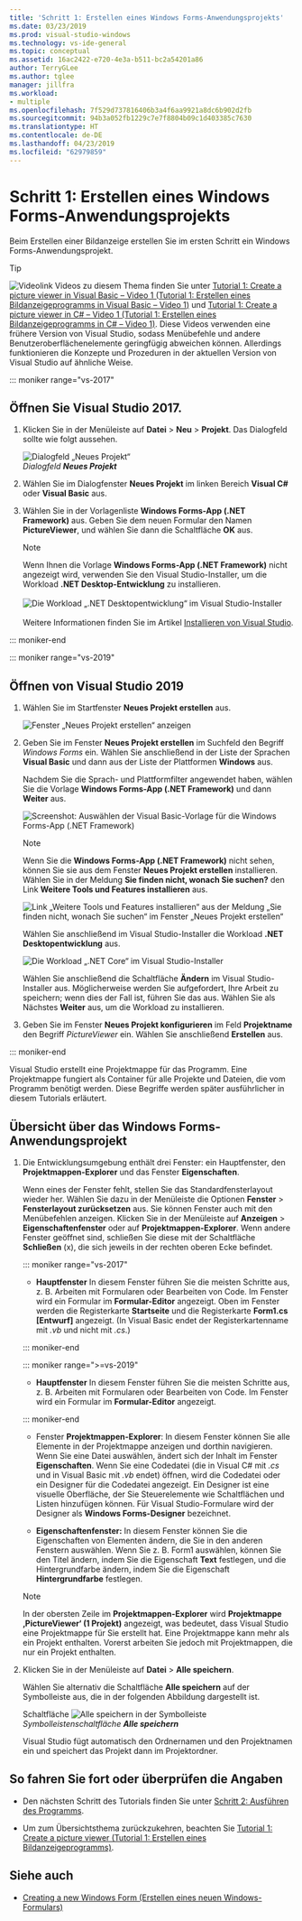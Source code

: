 ```yaml
---
title: 'Schritt 1: Erstellen eines Windows Forms-Anwendungsprojekts'
ms.date: 03/23/2019
ms.prod: visual-studio-windows
ms.technology: vs-ide-general
ms.topic: conceptual
ms.assetid: 16ac2422-e720-4e3a-b511-bc2a54201a86
author: TerryGLee
ms.author: tglee
manager: jillfra
ms.workload:
- multiple
ms.openlocfilehash: 7f529d737816406b3a4f6aa9921a8dc6b902d2fb
ms.sourcegitcommit: 94b3a052fb1229c7e7f8804b09c1d403385c7630
ms.translationtype: HT
ms.contentlocale: de-DE
ms.lasthandoff: 04/23/2019
ms.locfileid: "62979859"
---
```

# <a name="step-1-create-a-windows-forms-application-project"></a>Schritt 1: Erstellen eines Windows Forms-Anwendungsprojekts

Beim Erstellen einer Bildanzeige erstellen Sie im ersten Schritt ein Windows Forms-Anwendungsprojekt.

 > [!TIP]
 > ![Videolink](../data-tools/media/playvideo.gif) Videos zu diesem Thema finden Sie unter [Tutorial 1: Create a picture viewer in Visual Basic – Video 1 (Tutorial 1: Erstellen eines Bildanzeigeprogramms in Visual Basic – Video 1)](http://go.microsoft.com/fwlink/?LinkId=205209) und [Tutorial 1: Create a picture viewer in C# – Video 1 (Tutorial 1: Erstellen eines Bildanzeigeprogramms in C# – Video 1)](http://go.microsoft.com/fwlink/?LinkId=205199). Diese Videos verwenden eine frühere Version von Visual Studio, sodass Menübefehle und andere Benutzeroberflächenelemente geringfügig abweichen können. Allerdings funktionieren die Konzepte und Prozeduren in der aktuellen Version von Visual Studio auf ähnliche Weise.

::: moniker range="vs-2017"

## <a name="open-visual-studio-2017"></a>Öffnen Sie Visual Studio 2017.

1. Klicken Sie in der Menüleiste auf **Datei** > **Neu** > **Projekt**. Das Dialogfeld sollte wie folgt aussehen.

     ![Dialogfeld „Neues Projekt“](../ide/media/newprojectdialogcallouts.png)<br/>
*Dialogfeld **Neues Projekt***

2. Wählen Sie im Dialogfenster **Neues Projekt** im linken Bereich **Visual C#** oder **Visual Basic** aus.

3. Wählen Sie in der Vorlagenliste **Windows Forms-App (.NET Framework)** aus. Geben Sie dem neuen Formular den Namen **PictureViewer**, und wählen Sie dann die Schaltfläche **OK** aus.

    >[!NOTE]
    >Wenn Ihnen die Vorlage **Windows Forms-App (.NET Framework)** nicht angezeigt wird, verwenden Sie den Visual Studio-Installer, um die Workload **.NET Desktop-Entwicklung** zu installieren.<br/><br/>![Die Workload „.NET Desktopentwicklung“ im Visual Studio-Installer](../ide/media/dot-net-desktop-dev-workload.png)<br/><br/> Weitere Informationen finden Sie im Artikel [Installieren von Visual Studio](../install/install-visual-studio.md).

::: moniker-end

::: moniker range="vs-2019"

## <a name="open-visual-studio-2019"></a>Öffnen von Visual Studio 2019

1. Wählen Sie im Startfenster **Neues Projekt erstellen** aus.

   ![Fenster „Neues Projekt erstellen“ anzeigen](../get-started/media/vs-2019/create-new-project-dark-theme.png)

1. Geben Sie im Fenster **Neues Projekt erstellen** im Suchfeld den Begriff *Windows Forms* ein. Wählen Sie anschließend in der Liste der Sprachen **Visual Basic** und dann aus der Liste der Plattformen **Windows** aus. 

   Nachdem Sie die Sprach- und Plattformfilter angewendet haben, wählen Sie die Vorlage **Windows Forms-App (.NET Framework)** und dann **Weiter** aus.

   ![Screenshot: Auswählen der Visual Basic-Vorlage für die Windows Forms-App (.NET Framework)](../get-started/visual-basic/media/vs-2019/vb-create-new-project-search-winforms-filtered.png)

   > [!NOTE]
   > Wenn Sie die **Windows Forms-App (.NET Framework)** nicht sehen, können Sie sie aus dem Fenster **Neues Projekt erstellen** installieren. Wählen Sie in der Meldung **Sie finden nicht, wonach Sie suchen?** den Link **Weitere Tools und Features installieren** aus.
   >
   > ![Link „Weitere Tools und Features installieren“ aus der Meldung „Sie finden nicht, wonach Sie suchen“ im Fenster „Neues Projekt erstellen“](../get-started/media/vs-2019/not-finding-what-looking-for.png) 
   > 
   > Wählen Sie anschließend im Visual Studio-Installer die Workload **.NET Desktopentwicklung** aus.
   > 
   > ![Die Workload „.NET Core“ im Visual Studio-Installer](../ide/media/install-dot-net-desktop-env.png)
   >
   > Wählen Sie anschließend die Schaltfläche **Ändern** im Visual Studio-Installer aus. Möglicherweise werden Sie aufgefordert, Ihre Arbeit zu speichern; wenn dies der Fall ist, führen Sie das aus. Wählen Sie als Nächstes **Weiter** aus, um die Workload zu installieren. 

1. Geben Sie im Fenster **Neues Projekt konfigurieren** im Feld **Projektname** den Begriff *PictureViewer* ein. Wählen Sie anschließend **Erstellen** aus.

::: moniker-end

Visual Studio erstellt eine Projektmappe für das Programm. Eine Projektmappe fungiert als Container für alle Projekte und Dateien, die vom Programm benötigt werden. Diese Begriffe werden später ausführlicher in diesem Tutorials erläutert.

## <a name="about-the-windows-forms-application-project"></a>Übersicht über das Windows Forms-Anwendungsprojekt

1. Die Entwicklungsumgebung enthält drei Fenster: ein Hauptfenster, den **Projektmappen-Explorer** und das Fenster **Eigenschaften**.

     Wenn eines der Fenster fehlt, stellen Sie das Standardfensterlayout wieder her. Wählen Sie dazu in der Menüleiste die Optionen **Fenster** > **Fensterlayout zurücksetzen** aus. Sie können Fenster auch mit den Menübefehlen anzeigen. Klicken Sie in der Menüleiste auf **Anzeigen** > **Eigenschaftenfenster** oder auf **Projektmappen-Explorer**. Wenn andere Fenster geöffnet sind, schließen Sie diese mit der Schaltfläche **Schließen** (x), die sich jeweils in der rechten oberen Ecke befindet.

    ::: moniker range="vs-2017"

    - **Hauptfenster** In diesem Fenster führen Sie die meisten Schritte aus, z. B. Arbeiten mit Formularen oder Bearbeiten von Code. Im Fenster wird ein Formular im **Formular-Editor** angezeigt. Oben im Fenster werden die Registerkarte **Startseite** und die Registerkarte **Form1.cs [Entwurf]** angezeigt. (In Visual Basic endet der Registerkartenname mit *.vb* und nicht mit *.cs*.)

    ::: moniker-end

    ::: moniker range=">=vs-2019"

    - **Hauptfenster** In diesem Fenster führen Sie die meisten Schritte aus, z. B. Arbeiten mit Formularen oder Bearbeiten von Code. Im Fenster wird ein Formular im **Formular-Editor** angezeigt.

    ::: moniker-end

    - Fenster **Projektmappen-Explorer**: In diesem Fenster können Sie alle Elemente in der Projektmappe anzeigen und dorthin navigieren. Wenn Sie eine Datei auswählen, ändert sich der Inhalt im Fenster **Eigenschaften**. Wenn Sie eine Codedatei (die in Visual C# mit *.cs* und in Visual Basic mit *.vb* endet) öffnen, wird die Codedatei oder ein Designer für die Codedatei angezeigt. Ein Designer ist eine visuelle Oberfläche, der Sie Steuerelemente wie Schaltflächen und Listen hinzufügen können. Für Visual Studio-Formulare wird der Designer als **Windows Forms-Designer** bezeichnet.

    - **Eigenschaftenfenster:** In diesem Fenster können Sie die Eigenschaften von Elementen ändern, die Sie in den anderen Fenstern auswählen. Wenn Sie z. B. Form1 auswählen, können Sie den Titel ändern, indem Sie die Eigenschaft **Text** festlegen, und die Hintergrundfarbe ändern, indem Sie die Eigenschaft **Hintergrundfarbe** festlegen.

    > [!NOTE]
    > In der obersten Zeile im **Projektmappen-Explorer** wird **Projektmappe ‚PictureViewer‘ (1 Projekt)** angezeigt, was bedeutet, dass Visual Studio eine Projektmappe für Sie erstellt hat. Eine Projektmappe kann mehr als ein Projekt enthalten. Vorerst arbeiten Sie jedoch mit Projektmappen, die nur ein Projekt enthalten.

1. Klicken Sie in der Menüleiste auf **Datei** > **Alle speichern**.

     Wählen Sie alternativ die Schaltfläche **Alle speichern** auf der Symbolleiste aus, die in der folgenden Abbildung dargestellt ist.

     Schaltfläche ![Alle speichern](../ide/media/express_iconsaveall.png) in der Symbolleiste<br/>
     *Symbolleistenschaltfläche **Alle speichern***

     Visual Studio fügt automatisch den Ordnernamen und den Projektnamen ein und speichert das Projekt dann im Projektordner.

## <a name="to-continue-or-review"></a>So fahren Sie fort oder überprüfen die Angaben

- Den nächsten Schritt des Tutorials finden Sie unter [Schritt 2: Ausführen des Programms](../ide/step-2-run-your-program.md).

- Um zum Übersichtsthema zurückzukehren, beachten Sie [Tutorial 1: Create a picture viewer (Tutorial 1: Erstellen eines Bildanzeigeprogramms)](../ide/tutorial-1-create-a-picture-viewer.md).

## <a name="see-also"></a>Siehe auch

- [Creating a new Windows Form (Erstellen eines neuen Windows-Formulars)](/dotnet/framework/winforms/creating-a-new-windows-form/)